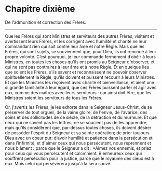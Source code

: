 # Chapitre dixième

De l'admonition et correction des Frères.

***

Que les Frères qui sont Ministres et serviteurs des autres Frères, visitent et avertissent leurs Frères, et les corrigent avec humilité et charité ne leur commandant rien qui soit contre leur âme et notre Règle. Mais que les Frères, qui sont sujets, se souviennent que, pour Dieu, ils ont renoncé à leur propre volonté. C’est pourquoi, je leur commande fermement d’obéir à leurs Ministres, en toutes les choses qu'ils ont promis au Seigneur d'observer, et qui ne sont pas contraires à leur âme et à notre Règle. Et en quelque lieu que soient les Frères, s'ils savent et reconnaissent ne pouvoir observer spirituellement la Règle, qu’ils doivent et puissent recourir à leurs Ministres. Et que les Ministres les reçoivent avec charité et bienveillance, et aient une si grande familiarité à leur égard, que ces Frères puissent parler et agir avec eux, comme des maîtres avec leurs serviteurs : car ainsi doit être, que les Ministres soient les serviteurs de tous les Frères.

Or, j'avertis les Frères, je les exhorte dans le Seigneur Jésus-Christ, de se préserver de tout orgueil, de la vaine gloire, de l'envie, de l'avarice, des soins et des sollicitudes de ce siècle, de la détraction et du murmure. Et que ceux qui ne savent pas les lettres, ne se soucient pas de les apprendre; mais qu'ils considèrent que, par-dessus toutes choses, ils doivent désirer de posséder l'esprit du Seigneur et sa sainte opération; de prier toujours Dieu avec un coeur pur; d’avoir humilité et patience dans la persécution et dans l’infirmité, et d'aimer ceux qui nous persécutent, nous reprennent et nous blâment : parce que le Seigneur a dit : *Aimez vos ennemis, et priez pour ceux qui vous persécutent et calomnient. Bienheureux ceux qui souffrent persécution pour la justice, parce que le royaume des cieux est à eux. Mais celui qui persévérera jusqu'à là sera sauvé.

